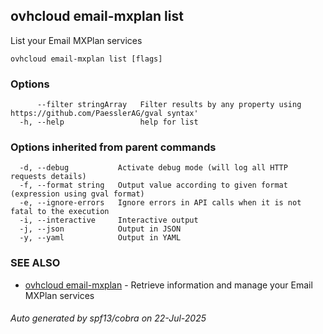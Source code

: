 ## ovhcloud email-mxplan list

List your Email MXPlan services

```
ovhcloud email-mxplan list [flags]
```

### Options

```
      --filter stringArray   Filter results by any property using https://github.com/PaesslerAG/gval syntax'
  -h, --help                 help for list
```

### Options inherited from parent commands

```
  -d, --debug           Activate debug mode (will log all HTTP requests details)
  -f, --format string   Output value according to given format (expression using gval format)
  -e, --ignore-errors   Ignore errors in API calls when it is not fatal to the execution
  -i, --interactive     Interactive output
  -j, --json            Output in JSON
  -y, --yaml            Output in YAML
```

### SEE ALSO

* [ovhcloud email-mxplan](ovhcloud_email-mxplan.md)	 - Retrieve information and manage your Email MXPlan services

###### Auto generated by spf13/cobra on 22-Jul-2025
